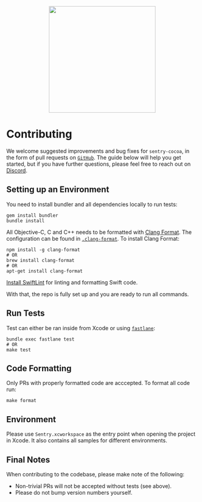 <p align="center">
  <a href="https://sentry.io" target="_blank" align="center">
    <img src="https://sentry-brand.storage.googleapis.com/sentry-logo-black.png" width="280">
  </a>
  <br />
</p>

# Contributing

We welcome suggested improvements and bug fixes for `sentry-cocoa`, in the form of pull requests on [`GitHub`](https://github.com/getsentry/sentry-javascript). The guide below will help you get started, but if you have further questions, please feel free to reach out on [Discord](https://discord.gg/Ww9hbqr).

## Setting up an Environment

You need to install bundler and all dependencies locally to run tests:

```
gem install bundler
bundle install
```


All Objective-C, C and C++ needs to be formatted with [Clang Format](http://clang.llvm.org/docs/ClangFormat.html). The configuration can be found in [`.clang-format`](./.clang-format). To install Clang Format:

```
npm install -g clang-format
# OR
brew install clang-format
# OR
apt-get install clang-format
```

[Install SwiftLint](https://github.com/realm/SwiftLint#installation) for linting and 
formatting Swift code.

With that, the repo is fully set up and you are ready to run all commands.

## Run Tests

Test can either be ran inside from Xcode or using [`fastlane`](https://docs.fastlane.tools/):

```
bundle exec fastlane test
# OR
make test 
```

## Code Formatting
Only PRs with properly formatted code are acccepted. To format all code run:

```
make format
```

## Environment

Please use `Sentry.xcworkspace` as the entry point when opening the project in Xcode. It also contains all samples for different environments.

## Final Notes

When contributing to the codebase, please make note of the following:

- Non-trivial PRs will not be accepted without tests (see above).
- Please do not bump version numbers yourself.
